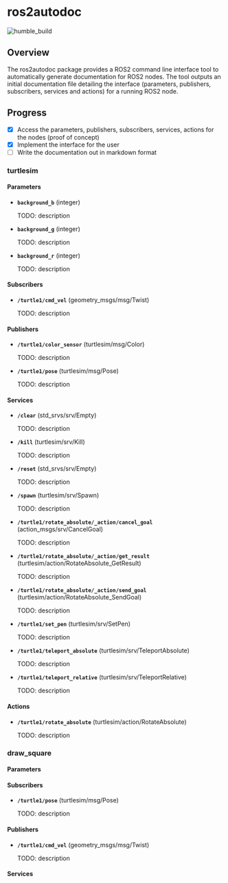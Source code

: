 # ros2autodoc

![humble_build](https://github.com/3473f/ros2autodoc/actions/workflows/humble_build.yml/badge.svg)

## Overview

The ros2autodoc package provides a ROS2 command line interface tool to automatically generate documentation for ROS2 nodes. The tool outputs an initial documentation file detailing the interface (parameters, publishers, subscribers, services and actions) for a running ROS2 node.

## Progress

- [x] Access the parameters, publishers, subscribers, services, actions for the nodes (proof of concept)
- [x] Implement the interface for the user
- [ ] Write the documentation out in markdown format
### turtlesim

#### Parameters
- **`background_b`** (integer)

	TODO: description

- **`background_g`** (integer)

	TODO: description

- **`background_r`** (integer)

	TODO: description

#### Subscribers
- **`/turtle1/cmd_vel`** (geometry_msgs/msg/Twist)

	TODO: description

#### Publishers
- **`/turtle1/color_sensor`** (turtlesim/msg/Color)

	TODO: description

- **`/turtle1/pose`** (turtlesim/msg/Pose)

	TODO: description

#### Services
- **`/clear`** (std_srvs/srv/Empty)

	TODO: description

- **`/kill`** (turtlesim/srv/Kill)

	TODO: description

- **`/reset`** (std_srvs/srv/Empty)

	TODO: description

- **`/spawn`** (turtlesim/srv/Spawn)

	TODO: description

- **`/turtle1/rotate_absolute/_action/cancel_goal`** (action_msgs/srv/CancelGoal)

	TODO: description

- **`/turtle1/rotate_absolute/_action/get_result`** (turtlesim/action/RotateAbsolute_GetResult)

	TODO: description

- **`/turtle1/rotate_absolute/_action/send_goal`** (turtlesim/action/RotateAbsolute_SendGoal)

	TODO: description

- **`/turtle1/set_pen`** (turtlesim/srv/SetPen)

	TODO: description

- **`/turtle1/teleport_absolute`** (turtlesim/srv/TeleportAbsolute)

	TODO: description

- **`/turtle1/teleport_relative`** (turtlesim/srv/TeleportRelative)

	TODO: description

#### Actions
- **`/turtle1/rotate_absolute`** (turtlesim/action/RotateAbsolute)

	TODO: description

### draw_square

#### Parameters
#### Subscribers
- **`/turtle1/pose`** (turtlesim/msg/Pose)

	TODO: description

#### Publishers
- **`/turtle1/cmd_vel`** (geometry_msgs/msg/Twist)

	TODO: description

#### Services
